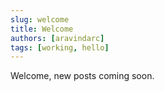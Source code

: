```yaml
---
slug: welcome
title: Welcome
authors: [aravindarc]
tags: [working, hello]
---
```


Welcome, new posts coming soon.